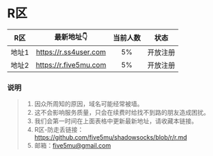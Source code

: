 # R区

| R区 | 最新地址👇 | 当前人数 | 状态 |
| :----: | :----: | :----: | :----: |
| 地址1 | https://r.ss4user.com | 5% | 开放注册 | 
| 地址2 | https://r.five5mu.com | 5% | 开放注册 | 

### 说明
> 1. 因众所周知的原因，域名可能经常被墙。
> 2. 这不会影响服务质量，只会在续费时给找不到路的朋友造成困扰。
> 3. 我们会第一时间在上面表格中更新最新地址，请收藏本链接。
> 4. R区-防走丢链接：https://github.com/five5mu/shadowsocks/blob/r/r.md
> 5. 邮箱：five5mu@gmail.com
